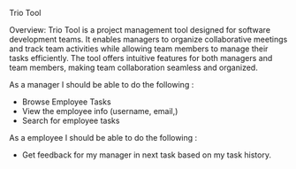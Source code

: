 Trio Tool

Overview: Trio Tool is a project management tool designed for software development teams. It enables managers to organize collaborative meetings and track team activities while allowing team members to manage their tasks efficiently. The tool offers intuitive features for both managers and team members, making team collaboration seamless and organized.

As a manager I should be able to do the following :

- Browse Employee Tasks 
- View the employee info (username, email,)
- Search for employee tasks


As a employee I should be able to do the following :


- Get feedback for my manager in  next task based on my task history.

